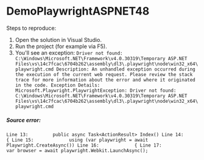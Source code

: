 # DemoPlaywrightASPNET48

Steps to reproduce:
1) Open the solution in Visual Studio.
2) Run the project (for example via F5).
3) You'll see an exception:
`Driver not found: C:\Windows\Microsoft.NET\Framework\v4.0.30319\Temporary ASP.NET Files\vs\14c7fcac\6704b262\assembly\dl3\.playwright\node\win32_x64\playwright.cmd
Description: An unhandled exception occurred during the execution of the current web request. Please review the stack trace for more information about the error and where it originated in the code.
Exception Details: Microsoft.Playwright.PlaywrightException: Driver not found: C:\Windows\Microsoft.NET\Framework\v4.0.30319\Temporary ASP.NET Files\vs\14c7fcac\6704b262\assembly\dl3\.playwright\node\win32_x64\playwright.cmd`

##### Source error:
`Line 13:         public async Task<ActionResult> Index()
Line 14:         {
Line 15:             using (var playwright = await Playwright.CreateAsync())
Line 16:             {
Line 17:                 var browser = await playwright.Webkit.LaunchAsync();`
